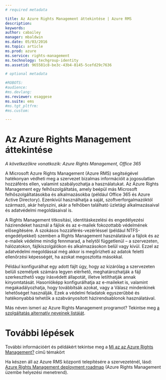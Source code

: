 ```yaml
---
# required metadata

title: Az Azure Rights Management áttekintése | Azure RMS
description:
keywords:
author: cabailey
manager: mbaldwin
ms.date: 05/03/2016
ms.topic: article
ms.prod: azure
ms.service: rights-management
ms.technology: techgroup-identity
ms.assetid: 965581c8-be3c-43b4-8145-5cefd29c7636

# optional metadata

#ROBOTS:
#audience:
#ms.devlang:
ms.reviewer: esaggese
ms.suite: ems
#ms.tgt_pltfrm:
#ms.custom:

---
```


# Az Azure Rights Management áttekintése

*A következőkre vonatkozik: Azure Rights Management, Office 365*

A Microsoft Azure Rights Management (Azure RMS) segítségével hatékonyan védheti meg a szervezet bizalmas információit a jogosulatlan hozzáférés ellen, valamint szabályozhatja a használatukat. Az Azure Rights Management egy felhőszolgáltatás, amely beépül más Microsoft felhőszolgáltatásokba és alkalmazásokba (például Office 365 és Azure Active Directory). Ezenkívül használhatja a saját, szoftverforgalmazóktól származó, akár helyszíni, akár a felhőben található üzletági alkalmazásaival és adatvédelmi megoldásaival is. 

A Rights Management titkosítási, identitáskezelési és engedélyezési házirendeket használ a fájlok és az e-mailek fokozottabb védelmének elősegítésére. A szokásos hozzáférés-vezérléssel (például NTFS-engedélyekkel) szemben a Rights Management használatával a fájlok és az e-mailek védelme mindig fennmarad, a helytől függetlenül – a szervezeten, hálózatokon, fájlkiszolgálókon és alkalmazásokon belül vagy kívül. Ezzel az adatvédelmi megoldással még akkor is megőrizheti az adatok feletti ellenőrzési képességét, ha azokat megosztotta másokkal.

Például konfigurálhat egy adott fájlt úgy, hogy az kizárólag a szervezeten belüli személyek számára legyen elérhető, meghatározhatják a fájl szerkeszthető vagy írásvédett állapotát, illetve letilthatják annak kinyomtatását. Hasonlóképp konfigurálhatja az e-maileket is, valamint megakadályozhatja, hogy továbbítsák azokat, vagy a Válasz mindenkinek lehetőséget használják. Ezek a védelmi feladatok egyszerűbbé és hatékonyabbá tehetők a szabványosított házirendsablonok használatával.

Más néven ismeri az Azure Rights Management programot? Tekintse meg [a szolgáltatás alternatív neveinek listáját](azure-rms-aka.md).

# További lépések
További információért és példákért tekintse meg a [Mi az az Azure Rights Management?](what-is-azure-rms.md) című témakört

Ha készen áll az Azure RMS központi telepítésére a szervezeténél, lásd: [Azure Rights Management deployment roadmap](../plan-design/deployment-roadmap.md) (Azure Rights Management üzembe helyezési menetrend).




<!--HONumber=May16_HO1-->


